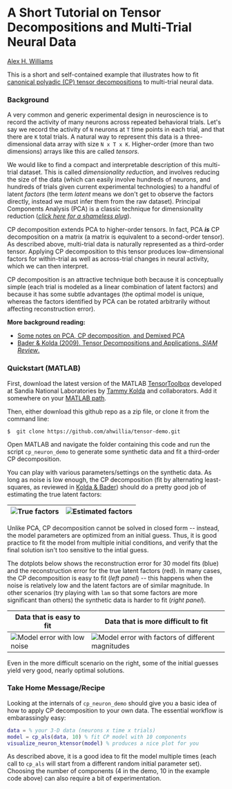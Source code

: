 # A Short Tutorial on Tensor Decompositions and Multi-Trial Neural Data

[Alex H. Williams](http://alexhwilliams.info)

This is a short and self-contained example that illustrates how to fit [canonical polyadic (CP) tensor decompositions](https://en.wikipedia.org/wiki/Tensor_rank_decomposition) to multi-trial neural data.

### Background

A very common and generic experimental design in neuroscience is to record the activity of many neurons across repeated behavioral trials. Let's say we record the activity of `N` neurons at `T` time points in each trial, and that there are `K` total trials. A natural way to represent this data is a three-dimensional data array with size `N x T x K`. Higher-order (more than two dimensions) arrays like this are called *tensors*.

We would like to find a compact and interpretable description of this multi-trial dataset. This is called *dimensionality reduction*, and involves reducing the size of the data (which can easily involve hundreds of neurons, and hundreds of trials given current experimental technologies) to a handful of latent *factors* (the term *latent* means we don't get to observe the factors directly, instead we must infer them from the raw dataset). Principal Components Analysis (PCA) is a classic technique for dimensionality reduction ([*click here for a shameless plug*](http://alexhwilliams.info/itsneuronalblog/2016/03/27/pca/)).

CP decomposition extends PCA to higher-order tensors. In fact, PCA ***is*** CP decomposition on a matrix (a matrix is equivalent to a second-order tensor). As described above, multi-trial data is naturally represented as a third-order tensor. Applying CP decomposition to this tensor produces low-dimensional factors for within-trial as well as across-trial changes in neural activity, which we can then interpret.

CP decomposition is an attractive technique both because it is conceptually simple (each trial is modeled as a linear combination of latent factors) and because it has some subtle advantages (the optimal model is unique, whereas the factors identified by PCA can be rotated arbitrarily without affecting reconstruction error).

**More background reading:**

* [Some notes on PCA, CP decomposition, and Demixed PCA](http://alexhwilliams.info/pdf/cpd_notes_janelia_2016.pdf)
* [Bader & Kolda (2009). Tensor Decompositions and Applications. *SIAM Review*.](http://www.sandia.gov/~tgkolda/pubs/pubfiles/TensorReview.pdf)

### Quickstart (MATLAB)

First, download the latest version of the MATLAB [TensorToolbox](http://www.sandia.gov/~tgkolda/TensorToolbox/) developed at Sandia National Laboratories by [Tammy Kolda](http://www.sandia.gov/~tgkolda/) and collaborators. Add it somewhere on your [MATLAB path](https://www.mathworks.com/help/matlab/ref/path.html).

Then, either download this github repo as a zip file, or clone it from the command line:

```
$  git clone https://github.com/ahwillia/tensor-demo.git
```

Open MATLAB and navigate the folder containing this code and run the script `cp_neuron_demo` to generate some synthetic data and fit a third-order CP decomposition.

You can play with various parameters/settings on the synthetic data. As long as noise is low enough, the CP decomposition (fit by alternating least-squares, as reviewed in [Kolda & Bader](http://www.sandia.gov/~tgkolda/pubs/pubfiles/TensorReview.pdf)) should do a pretty good job of estimating the true latent factors:


| ![True factors](img/true.png) | ![Estimated factors](img/est.png) |
| --- | --- |

Unlike PCA, CP decomposition cannot be solved in closed form -- instead, the model parameters are optimized from an initial guess. Thus, it is good practice to fit the model from multiple initial conditions, and verify that the final solution isn't too sensitive to the intial guess.

The dotplots below shows the reconstruction error for 30 model fits (blue) and the reconstruction error for the true latent factors (red). In many cases, the CP decomposition is easy to fit (*left panel*) -- this happens when the noise is relatively low and the latent factors are of similar magnitude. In other scenarios (try playing with `lam` so that some factors are more significant than others) the synthetic data is harder to fit (*right panel*). 

| **Data that is easy to fit** | **Data that is more difficult to fit** |
| --- | --- |
| ![Model error with low noise](img/low_noise.png) | ![Model error with factors of different magnitudes](img/diff_mag_factors.png) |

Even in the more difficult scenario on the right, some of the initial guesses yield very good, nearly optimal solutions.

### Take Home Message/Recipe

Looking at the internals of `cp_neuron_demo` should give you a basic idea of how to apply CP decomposition to your own data. The essential workflow is embarassingly easy:

```matlab
data = % your 3-D data (neurons x time x trials)
model = cp_als(data, 10) % fit CP model with 10 components
visualize_neuron_ktensor(model) % produces a nice plot for you
```

As described above, it is a good idea to fit the model multiple times (each call to `cp_als` will start from a different random initial parameter set). Choosing the number of components (4 in the demo, 10 in the example code above) can also require a bit of experimentation.
